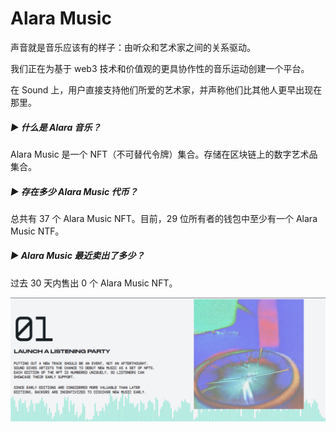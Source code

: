 # Alara Music

声音就是音乐应该有的样子：由听众和艺术家之间的关系驱动。

我们正在为基于 web3 技术和价值观的更具协作性的音乐运动创建一个平台。

在 Sound 上，用户直接支持他们所爱的艺术家，并声称他们比其他人更早出现在那里。

##### ▶ 什么是 Alara 音乐？

Alara Music 是一个 NFT（不可替代令牌）集合。存储在区块链上的数字艺术品集合。

##### ▶ 存在多少 Alara Music 代币？

总共有 37 个 Alara Music NFT。目前，29 位所有者的钱包中至少有一个 Alara Music NTF。

##### ▶ Alara Music 最近卖出了多少？

过去 30 天内售出 0 个 Alara Music NFT。

![ala](ala.png)
